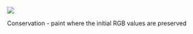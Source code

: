 ![](https://db-feed.s3.us-east-1.amazonaws.com/next-s3-uploads/2b361584-482d-41f9-a3c6-95c2c1bb367f/conservation.gif)

Conservation - paint where the initial RGB values are preserved